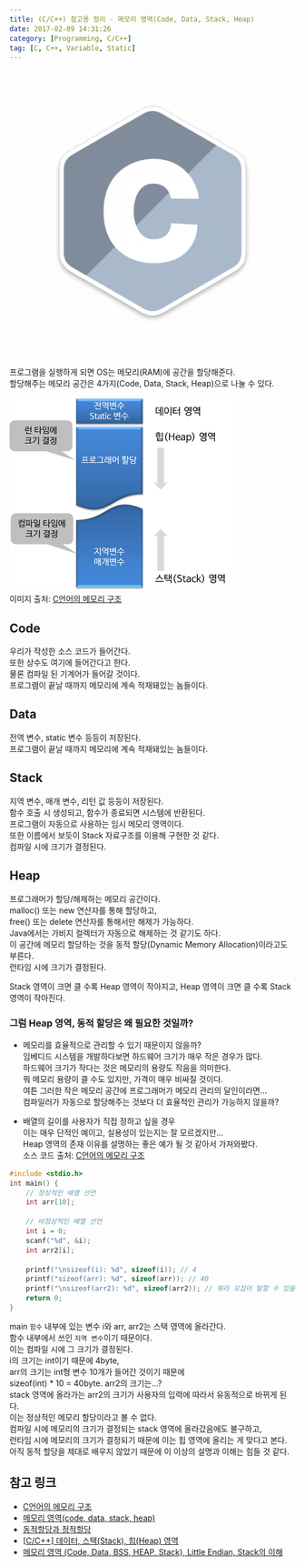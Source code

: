 ```yaml
---
title: (C/C++) 참고용 정리 - 메모리 영역(Code, Data, Stack, Heap)
date: 2017-02-09 14:31:26
category: [Programming, C/C++]
tag: [C, C++, Variable, Static]
---
```

![](C-ref-004/thumb.png)

프로그램을 실행하게 되면 OS는 메모리(RAM)에 공간을 할당해준다.  
할당해주는 메모리 공간은 4가지(Code, Data, Stack, Heap)으로 나눌 수 있다.  

![메모리의 구조](C-ref-004/memory.png)  
이미지 출처: [C언어의 메모리 구조](http://dsnight.tistory.com/50)

## Code  
우리가 작성한 소스 코드가 들어간다.  
또한 상수도 여기에 들어간다고 한다.  
물론 컴파일 된 기계어가 들어갈 것이다.  
프로그램이 끝날 때까지 메모리에 계속 적재돼있는 놈들이다.  

## Data  
전역 변수, static 변수 등등이 저장된다.  
프로그램이 끝날 때까지 메모리에 계속 적재돼있는 놈들이다.  

## Stack  
지역 변수, 매개 변수, 리턴 값 등등이 저장된다.  
함수 호출 시 생성되고, 함수가 종료되면 시스템에 반환된다.  
프로그램이 자동으로 사용하는 임시 메모리 영역이다.  
또한 이름에서 보듯이 Stack 자료구조를 이용해 구현한 것 같다.  
컴파일 시에 크기가 결정된다.

## Heap
프로그래머가 할당/해제하는 메모리 공간이다.  
malloc() 또는 new 연산자를 통해 할당하고,  
free() 또는 delete 연산자를 통해서만 해제가 가능하다.  
Java에서는 가비지 컬렉터가 자동으로 해제하는 것 같기도 하다.  
이 공간에 메모리 할당하는 것을 동적 할당(Dynamic Memory Allocation)이라고도 부른다.  
런타임 시에 크기가 결정된다.

Stack 영역이 크면 클 수록 Heap 영역이 작아지고, Heap 영역이 크면 클 수록 Stack 영역이 작아진다.  

### 그럼 Heap 영역, 동적 할당은 왜 필요한 것일까?  
* 메모리를 효율적으로 관리할 수 있기 때문이지 않을까?  
임베디드 시스템을 개발하다보면 하드웨어 크기가 매우 작은 경우가 많다.  
하드웨어 크기가 작다는 것은 메모리의 용량도 작음을 의미한다.  
뭐 메모리 용량이 클 수도 있지만, 가격이 매우 비싸질 것이다.  
여튼 그러한 작은 메모리 공간에 프로그래머가 메모리 관리의 달인이라면...  
컴파일러가 자동으로 할당해주는 것보다 더 효율적인 관리가 가능하지 않을까?  

* 배열의 길이를 사용자가 직접 정하고 싶을 경우  
이는 매우 단적인 예이고, 실용성이 있는지는 잘 모르겠지만...  
Heap 영역의 존재 이유를 설명하는 좋은 예가 될 것 같아서 가져와봤다.  
소스 코드 출처: [C언어의 메모리 구조](http://dsnight.tistory.com/50)  
```C
#include <stdio.h>
int main() {
    // 정상적인 배열 선언
    int arr[10];
    
    // 비정상적인 배열 선언
    int i = 0;
    scanf("%d", &i);
    int arr2[i];
    
    printf("\nsizeof(i): %d", sizeof(i)); // 4
    printf("sizeof(arr): %d", sizeof(arr)); // 40
    printf("\nsizeof(arr2): %d", sizeof(arr2)); // 뭐라 꼬집어 말할 수 있을까?
    return 0;
}
```
main `함수` 내부에 있는 변수 i와 arr, arr2는 스택 영역에 올라간다.  
함수 내부에서 쓰인 `지역 변수`이기 때문이다.  
이는 컴파일 시에 그 크기가 결정된다.  
i의 크기는 int이기 때문에 4byte,  
arr의 크기는 int형 변수 10개가 들어간 것이기 때문에  
sizeof(int) * 10 = 40byte.
arr2의 크기는...?  
stack 영역에 올라가는 arr2의 크기가 사용자의 입력에 따라서 유동적으로 바뀌게 된다.  
이는 정상적인 메모리 할당이라고 볼 수 없다.  
컴파일 시에 메모리의 크기가 결정되는 stack 영역에 올라갔음에도 불구하고,  
런타임 시에 메모리의 크기가 결정되기 때문에 이는 힙 영역에 올리는 게 맞다고 본다.  
아직 동적 할당을 제대로 배우지 않았기 때문에 이 이상의 설명과 이해는 힘들 것 같다.

## 참고 링크
* [C언어의 메모리 구조](http://dsnight.tistory.com/50)  
* [메모리 영역(code, data, stack, heap)](http://sfixer.tistory.com/entry/%EB%A9%94%EB%AA%A8%EB%A6%AC-%EC%98%81%EC%97%ADcode-data-stack-heap)  
* [동적할당과 정적할당](http://ghgus0702.tistory.com/11)  
* [[C/C++] 데이터, 스택(Stack), 힙(Heap) 영역](http://pacs.tistory.com/entry/CC-Programming-%EC%8A%A4%ED%83%9DStack-%ED%9E%99Heap-%EC%98%81%EC%97%AD)  
* [메모리 영역 (Code, Data, BSS, HEAP, Stack), Little Endian, Stack의 이해](http://donghwada.tistory.com/entry/%EB%A9%94%EB%AA%A8%EB%A6%AC-%EC%98%81%EC%97%AD-Code-Data-BSS-HEAP-Stack-Little-Endian-Stack%EC%9D%98-%EC%9D%B4%ED%95%B4)